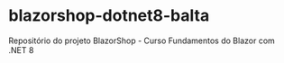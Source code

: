# blazorshop-dotnet8-balta
Repositório do projeto BlazorShop - Curso Fundamentos do Blazor com .NET 8
